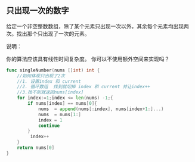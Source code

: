 ## 只出现一次的数字

给定一个非空整数数组，除了某个元素只出现一次以外，其余每个元素均出现两次。找出那个只出现了一次的元素。

说明：

你的算法应该具有线性时间复杂度。 你可以不使用额外空间来实现吗？


```go
func singleNumber(nums []int) int {
    //如何体现只出现了2次
    //1. 设置index 和 current
    //2. 循环数组  找到就切掉 index 和 current 并让index++
    //3.找不到就返回nums[index]   
    for index:=1;index <= len(nums) -1;{
        if nums[index] == nums[0]{         
            nums  = append(nums[:index], nums[index+1:]...)
            nums  = nums[1:]
            index = 1
            continue
        }
         index++
    }
    return nums[0]
}
```
